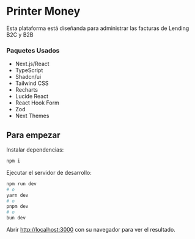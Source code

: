 # Printer Money

Esta plataforma está diseñanda para administrar las facturas de Lending B2C y B2B

### Paquetes Usados

- Next.js/React
- TypeScript
- Shadcn/ui
- Tailwind CSS
- Recharts
- Lucide React
- React Hook Form
- Zod
- Next Themes

## Para empezar

Instalar dependencias:

```bash
npm i
```

Ejecutar el servidor de desarrollo:

```bash
npm run dev
# o
yarn dev
# o
pnpm dev
# o
bun dev
```

Abrir [http://localhost:3000](http://localhost:3000) con su navegador para ver el resultado.
